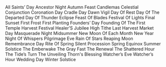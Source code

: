 All Saints’ Day
Ancestor Night
Autumn Feast
Candlemas
Celestial Conjunction
Coronation Day
Cradle Day
Dawn Vigil
Day Of Rest
Day Of The Departed
Day Of Thunder
Eclipse
Feast Of Blades
Festival Of Lights
Final Sunset
First Frost
First Planting
Founders’ Day
Founding Of The First Temple
Harvest Festival
Healer’S Jubilee
High Tithe
Last Harvest
Market Day
Masquerade Night
Midsummer
New Moon Of Each Month
New Year
Night Of Whispers
Pilgrimage Eve
Rain Of Stars
Reaping Moon
Remembrance Day
Rite Of Spring
Silent Procession
Spring Equinox
Summer Solstice
The Emberwake
The Gray Fast
The Renewal
The Shattered Hour
The Tide’s Turn
The Unveiling
Thorn's Blessing
Watcher’s Eve
Watcher’s Hour
Wedding Day
Winter Solstice